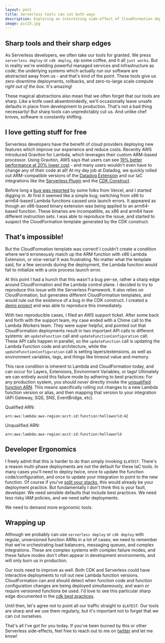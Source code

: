 ```yaml
---
layout: post
title: Serverless tools can cut both ways
description: Exploring an interesting side-effect of CloudFormation deployments for Lambda - 6 minutes
image: pic15.jpg
---
```


## Sharp tools and their sharp edges

As Serverless developers, we often take our tools for granted. We press `serverless deploy` or `cdk deploy`, sip some coffee, and it all `just works`. But in reality we're wielding powerful managed services and infrastructure as code; the underlying systems which actually run our software are abstracted away from us - and that's kind of the point. These tools give us zero-downtime deployments, rollbacks, and zero-to-large scale compute _right out of the box_. It's amazing!

These magical abstractions also mean that we often forget that our tools are sharp. Like a knife used absentmindedly, we'll occasionally leave unsafe defaults in place from development to production. That's not a bad thing necessarily! But sharp tools can unpredictably cut us. And unlike chef knives, software is constantly shifting.

## I love getting stuff for free

Serverless developers have the benefit of cloud providers deploying new features which improve our experience and reduce costs. Recently AWS introduced Graviton for Lambda, which leverages their custom ARM-based processor. Using Graviton, AWS says that users can see [19% better performance at 20% lower cost](https://aws.amazon.com/blogs/aws/aws-lambda-functions-powered-by-aws-graviton2-processor-run-your-functions-on-arm-and-get-up-to-34-better-price-performance/) - and many users wouldn't even have to change any of their code at all! At my day job at Datadog, we quickly rolled out ARM-compatible versions of the [Datadog Extension](https://github.com/DataDog/datadog-agent) and our IaC integrations like the [Serverless Plugin](https://www.github.com/DataDog/serverless-plugin-datadog) and the [CDK Construct](https://github.com/DataDog/datadog-cdk-constructs).

Before long a [bug was reported](https://github.com/DataDog/datadog-cdk-constructs/issues/110) by some folks from Vercel, and I started digging in. At first it seemed like a simple bug; switching from x86 to arm64-based Lambda functions caused unix launch errors. It appeared as though an x86-based binary extension was being applied to an arm64-based function. These binaries are incompatible, as x86 and arm64 have different instruction sets. I was able to reproduce the issue, and started to suspect the CloudFormation template generated by the CDK construct.

## That's impossible!

But the CloudFormation template was correct! I couldn't create a condition where we'd erroneously match up the ARM function with x86 Lambda Extension, or vice-versa! It was frustrating. No matter what the template said, for a few seconds during the deployment, the Lambda function would fail to initialize with a unix process launch error.

At this point I had a hunch that this wasn't a bug per-se, rather a sharp edge around CloudFormation and the Lambda control plane. I decided to try to reproduce this issue with the Serverless Framework. It also relies on CloudFormation, but generates different CloudFormation templates, and would rule out the existence of a bug in the CDK construct. I created a [demo project](https://github.com/astuyve/lambda-architecture-bug) and was able to reproduce this immediately.

With two reproducible cases, I filed an AWS support ticket. After some back and forth with the support team, my case ended with a Chime call to the Lambda Workers team. They were super helpful, and pointed out that CloudFormation deployments result in two important API calls to different systems: an `updateFunction` call and `updateFunctionConfiguration` call. These API calls happen in parallel, so the `updateFunction` call is updating the Lambda Function code and architecture, while the `updateFunctionConfiguration` call is setting layers/extensions, as well as environment variables, tags, and things like timeout value and memory.

This race condition is inherent to Lambda and CloudFormation today, and can occur for Layers, Extensions, Environment Variables, or tags! Ultimately we can entirely avoid this failure mode by adhering to best practices: For any production system, you should _never_ directly invoke the [unqualified function ARN](https://docs.aws.amazon.com/lambda/latest/dg/configuration-versions.html). This means specifically rolling out changes to a new Lambda function version or alias, and then mapping that version to your integration (API Gateway, SQS, SNS, EventBridge, etc).

Qualified ARN:

```
arn:aws:lambda:aws-region:acct-id:function:helloworld:42
```

Unqualified ARN:

```
arn:aws:lambda:aws-region:acct-id:function:helloworld
```

## Developer Ergonomics

I freely admit that this is harder to do than simply invoking `$LATEST`. There's a reason multi-phase deployments are not the default for these IaC tools. In many cases you'll need to deploy twice, once to update the function code/configuration, and once to update your integration to point to the new function. Of course if you've [split your stacks](https://dev.to/aws-builders/serverless-at-team-scale-a8), this would already be your deployment practice. But fundamentally I don't think this is your fault, developer. We need sensible defaults that include best practices. We need less risky IAM policies, and we need safer deployments.

We need to demand more ergonomic tools.

## Wrapping up

Although we probably can use `serverless deploy` or `cdk deploy` with regular, unversioned function ARNs in a lot of cases; we need to remember that we're orchestrating load balancers, messaging queues, and complex integrations. These are complex systems with complex failure modes, and these failure modes don't often appear in development environments, and will only burn us in production.

Our tools need to improve as well. Both CDK and Serverless could have interactive deployments to roll out new Lambda function versions. CloudFormation can and should detect when function code and function configuration changes are being deployed simultaneously, and warn or require versioned functions be used. I'd love to see this particular sharp edge documented in the [cdk best practices](https://docs.aws.amazon.com/cdk/v2/guide/best-practices.html).

Until then, let's agree not to point all our traffic straight to `$LATEST`. Our tools are sharp and we use them regularly, but it's important not to forget that we can cut ourselves.

That's all I've got for you today. If you've been burned by this or other Serverless side-effects, feel free to reach out to me on [twitter](https://twitter.com/astuyve) and let me know!
